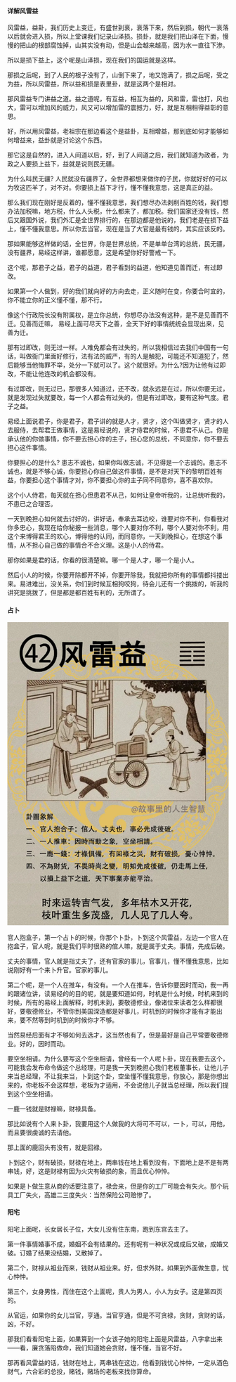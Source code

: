 #### 详解风雷益

风雷益，益卦，我们历史上变迁，有盛世到衰，衰落下来，然后到损，朝代一衰落以后就会进入损，所以上堂课我们记录山泽损。损卦，就是我们把山泽在下面，慢慢的把山的根部腐蚀掉，山其实没有动，但是山会越来越高，因为水一直往下渗。

所以是损下益上，这个呢是山泽损，现在我们的国运就是这样。

那损之后呢，到了人民的根子没有了，山倒下来了，地又饱满了，损之后呢，受之为益，所以风雷益，所以益和损是表里卦，就是这两个是相对。

那风雷益专门讲益之道。益之道呢，有互益，相互为益的，风和雷，雷也打，风也大，雷可以增加风的威力，风又可以增加雷的震撼力，好，就是互相相得益彰的意思。

好，所以用风雷益，老祖宗在那边看这个是益卦，互相增益，那到底如何才能够如何增益来，益卦就是讨论这个东西。

那它这是自然的，进入人间道以后，好，到了人间道之后，我们就知道为政者，为政之人要损上益下，益就是说则民无疆。

为什么叫民无疆? 人民就没有疆界了，全世界都想来做你的子民，你就好好的可以为牧这匹羊了，对不对。你要损上益下才行，懂不懂我意思，这是真正的益。

那么我们现在刚好是反着的，懂不懂我意思，我们想尽办法剥削百姓的钱，我们想办法加税嘛，地方税，什么人头税，什么都来了，都加税。我们国家还没有钱，然后又跟国外说，我们外汇是全世界排行的，在那边都是他说的，我们老是在损下益上，懂不懂我意思。所以你去当官，现在是当了大官是最有钱的，其实应该反的。

那如果能够这样做的话，全世界，你是世界总统，不是单单台湾的总统，民无疆，没有疆界，易经这样讲，谁都愿意，这是希望你好好警戒一下。

这个呢，那君子之益，君子的益道，君子看到的益道，他知道见善而迁，有过即改。

如果第一个人做到，好的我们就向好的方向去走，正义随时在变，你要合时宜的，你不能立你的正义懂不懂，那不行。

像这个行政院长没有附属权，是立你总统，你想尽办法没有这种，是不是见善而不迁。见善而迁嘛， 易经上面可尽天下之善，全天下好的事情统统会显现出来，见善为迁。

那有过即改，则无过一样。人难免都会有过失的，所以我相信过去我们中国有一句话，叫做衙门里面好修行，法有法的威严，有的人是触犯，可能还不知道犯了，然后能够当他悔罪不举，处分一下就可以了。这个就很好。为什么?因为让他有过即改，不能让他连改的机会都没有。

有过即改，则无过已，那很多人知道过，还不改，就永远是在过，所以你要无过，就是发现过失就要改，每一个人都会有过失的，但是有过即改，要有这种气度。君子之益。

易经上面说君子，你是君子，君子讲的就是人才，贤才，这个叫做贤才，贤才的人去服侍，去帮君王做事情，这是易经说的，贤才侍君的时候，不患君不从己。你是承认他的你做事情，你不要去担心你的主子，担心您的总统，不同意你，你不要去担心这件事情。

你要担心的是什么? 患志不诚也，如果你叫做志诚，不见得是一个志诚的。患志不诚也，就是不够心诚，你要担心你自己做这件事情，是不是对天下的黎明百姓有益，你要担心这个事情才对，你不要担心你的主子同不同意你，喜不喜欢你。

这个小人侍君，每天就在担心但患君不从己，如何让皇帝听我的，让总统听我的，不患已之合理否。

一天到晚担心如何就去讨好的，讲好话，奉承去耳边咬，谁要对你不利，你看我对你多忠心，我现在给你秘报一些消息，哪个人要对你不利，哪个人要对你不利，用这个来博得君王的欢心，博得他的认同，而同意你，一天到晚担心，在想这个事情，从不担心自己做的事情合不合义理。这是小人的侍君。

那你如果是君的话，你看的很清楚嘛。哪一个是人才，哪一个是小人。

然后小人的时候，你要开除都开不掉，你要开除我，我就把你所有的事情都抖搂出来。易进难出，没关系，你们到时候互相狗咬狗，待会儿还有一个挑拨的，听我的讲究是挑拨了，但是都是都百姓有利的，无所谓了。

#### 占卜

![图片](../img/风雷益.jpg)

官人抱盒子，第一个占卜的时候，你那个卜卦，卜到这个风雷益，左边一个官人在抱盒子，官人呢，就是我们平时很熟的倌人嘛，就是属于丈夫。事情，先成后破。

丈夫的事情，官人就是指丈夫了，还有官家的事儿，官事儿，懂不懂我意思，比如说刚好有一个来卜升官。官家的事儿。

第二个呢，是一个人在推车，有没有。一个人在推车，告诉你要因时而动，我一再的跟诸位讲，读易经的的目的呢，就是要知道如何，时机是什么时候，时机来到的时候，所有的易经上面解释，时机未到，要敬德修业，像诸位来读者怎么样都很好，要敬德修业，不管你到美国深造都是好事儿，时机到的时候你才能有才能出来，要不然等到时机到的时候你才不够。

当然易经后面有才不够如何去选才，这当然也有了，但是最好是自己平常要敬德修业。好的，因时而动。

要空坐相请。为什么要写这个空坐相请，曾经有一个人呢卜卦，现在我要去这个，可能我会发布命令做这个总经理，可是我一天到晚担心我们老板董事长，让他儿子来当总经理，不让我来当，卜到这个卦，空坐懂不懂我意思，你放心，那是你想出来的，你老板不会这样想，老板为才适用，不会说他儿子就当总经理，所以我们提到这个空坐相请。

一鹿一钱就是财禄嘛，财禄具备。

那比如说有个人来卜卦，我要用这个人做我的大将可不可以，一卜，可以，用他，而且要很虔诚的去请他。

那上面的鹿回头有没有，就是回禄。

卜到这个，财有破损，财禄在地上，两串钱在地上看到没有，下面地上是不是有两串钱，好，这是财禄有因为火灾有破损的象，而且优心忡忡。

如果是卜做生意从商的话要注意了，禄会来，但是你的工厂可能会有失火。那个玩具工厂失火，高雄二三度失火：当然保险公司赔惨了。

#### 阳宅

阳宅上面呢，长女居长子位，大女儿没有住东南，跑到东宫去主了。

第一件事情婚事不成，婚姻不会有结果的。还有呢有一种状况或成后又破，成婚又破。订婚了结果没结婚，又散掉了。

第二个，财禄从祖业而来，钱财从祖业来。好，但求外财。如果到外面做生意，忧心忡忡。

第三个，女身男性，而住在这个上面呢，贵人为男人，小人为女子。这是第四页的。

从官运，如果你的女儿当官，亨通。当官亨通，但是不可贪禄，贪财，贪财的话，凶，不好。

那我们看看阳宅上面，如果算到一个女该子她的阳宅上面是风雷益，八字拿出来——看，廉贪落陷做命，我们知道她会贪财，懂不懂，当官不好。

那再看风雷益的话，钱财在地上，两串钱在这边，他看到钱忧心忡忡，一定从酒色财气，六合彩的总投，赌钱，赌场的老板来找你算命。